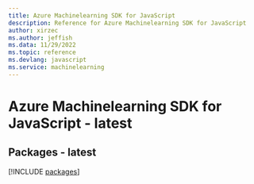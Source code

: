 ```yaml
---
title: Azure Machinelearning SDK for JavaScript
description: Reference for Azure Machinelearning SDK for JavaScript
author: xirzec
ms.author: jeffish
ms.data: 11/29/2022
ms.topic: reference
ms.devlang: javascript
ms.service: machinelearning
---
```

# Azure Machinelearning SDK for JavaScript - latest
## Packages - latest
[!INCLUDE [packages](machinelearning-index.md)]